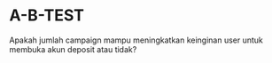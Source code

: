 # A-B-TEST
Apakah jumlah campaign mampu meningkatkan keinginan user untuk membuka akun deposit atau tidak?

